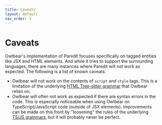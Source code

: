 ```yaml
---
title: Caveats
layout: default
nav_order: 3
---
```


# Caveats

Owlbear's implementation of Paredit focuses specifically on tagged entities like JSX and HTML elements. And while it tries to support the surrounding languages, there are many instances where Paredit will not work as expected. The following is a list of known caveats.

* Owlbear will not work on the contents of `script` and `style` tags. This is a limitation of the underlying [HTML Tree-sitter grammar](https://github.com/sansarip/tree-sitter-html) that Owlbear relies on.
* Owlbear will often not work as expected if there are syntax errors in the code. This is especially noticeable when using Owlbear on TypeScript/JavaScript code (outside of JSX elements). Improvements can be made on this front by "loosening" the rules of the underlying [TS/JS grammars](https://github.com/sansarip/tree-sitter-javascript), but it will probably never be perfect.